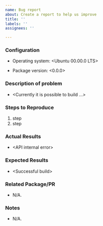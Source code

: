 ```yaml
---
name: Bug report
about: Create a report to help us improve
title: ''
labels: ''
assignees: ''

---
```


### Configuration

- Operating system: \<Ubuntu 00.00.0 LTS\>

- Package version: \<0.0.0\>

### Description of problem

- \<Currently it is possible to build ...\>

### Steps to Reproduce

1. step
2. step

### Actual Results

- \<API internal error\>

### Expected Results

- \<Successful build\>

### Related Package/PR

- N/A.

### Notes

- N/A.
